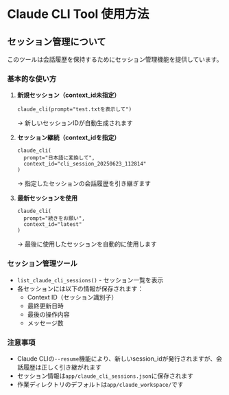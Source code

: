 # Claude CLI Tool 使用方法

## セッション管理について

このツールは会話履歴を保持するためにセッション管理機能を提供しています。

### 基本的な使い方

1. **新規セッション（context_id未指定）**
   ```
   claude_cli(prompt="test.txtを表示して")
   ```
   → 新しいセッションIDが自動生成されます

2. **セッション継続（context_idを指定）**
   ```
   claude_cli(
     prompt="日本語に変換して", 
     context_id="cli_session_20250623_112814"
   )
   ```
   → 指定したセッションの会話履歴を引き継ぎます

3. **最新セッションを使用**
   ```
   claude_cli(
     prompt="続きをお願い", 
     context_id="latest"
   )
   ```
   → 最後に使用したセッションを自動的に使用します

### セッション管理ツール

- `list_claude_cli_sessions()` - セッション一覧を表示
- 各セッションには以下の情報が保存されます：
  - Context ID（セッション識別子）
  - 最終更新日時
  - 最後の操作内容
  - メッセージ数

### 注意事項

- Claude CLIの`--resume`機能により、新しいsession_idが発行されますが、会話履歴は正しく引き継がれます
- セッション情報は`app/claude_cli_sessions.json`に保存されます
- 作業ディレクトリのデフォルトは`app/claude_workspace/`です